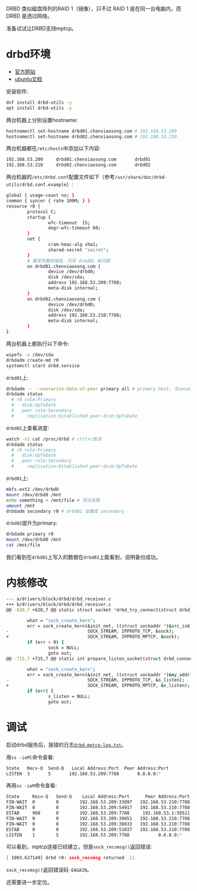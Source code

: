 <!--
https://patchwork.kernel.org/project/mptcp/cover/cover.1747904572.git.tanggeliang@kylinos.cn/
-->

DRBD 类似磁盘阵列的RAID 1（镜像），只不过 RAID 1 是在同一台电脑内，而 DRBD 是透过网络。

准备试试让DRBD支持mptcp。

# drbd环境

- [官方网站](http://www.drbd.org)
- [ubuntu文档](https://documentation.ubuntu.com/server/how-to/high-availability/install-drbd/index.html)

安装软件:
```sh
dnf install drbd-utils -y
apt install drbd-utils -y
```

两台机器上分别设置hostname:
```sh
hostnamectl set-hostname drbd01.chenxiaosong.com # 192.168.53.209
hostnamectl set-hostname drbd02.chenxiaosong.com # 192.168.53.210
```

两台机器都在`/etc/hosts`中添加以下内容:
```sh
192.168.53.209     drbd01.chenxiaosong.com       drbd01
192.168.53.210     drbd02.chenxiaosong.com       drbd02
```

两台机器的`/etc/drbd.conf`配置文件如下（参考`/usr/share/doc/drbd-utils/drbd.conf.example`）:
```sh
global { usage-count no; }
common { syncer { rate 100M; } }
resource r0 {
        protocol C;
        startup {
                wfc-timeout  15;
                degr-wfc-timeout 60;
        }
        net {
                cram-hmac-alg sha1;
                shared-secret "secret";
        }
        # 要写完整的域名，只写 drbd01 有问题
        on drbd01.chenxiaosong.com {
                device /dev/drbd0;
                disk /dev/sda;
                address 192.168.53.209:7788;
                meta-disk internal;
        }
        on drbd02.chenxiaosong.com {
                device /dev/drbd0;
                disk /dev/sda;
                address 192.168.53.210:7788;
                meta-disk internal;
        }
}
```

两台机器上都执行以下命令:
```sh
wipefs -a /dev/sda
drbdadm create-md r0
systemctl start drbd.service
```

`drbd01`上:
```sh
drbdadm -- --overwrite-data-of-peer primary all # primary host, 与secondary host（也就是 drbd02）同步
drbdadm status
  # r0 role:Primary
  #   disk:UpToDate
  #   peer role:Secondary
  #     replication:Established peer-disk:UpToDate
```

`drbd02`上查看进度:
```sh
watch -n1 cat /proc/drbd # ctrl+c取消
drbdadm status
  # r0 role:Primary
  #   disk:UpToDate
  #   peer role:Secondary
  #     replication:Established peer-disk:UpToDate
```

`drbd01`上:
```sh
mkfs.ext2 /dev/drbd0
mount /dev/drbd0 /mnt
echo something > /mnt/file # 写点东西
umount /mnt
drbdadm secondary r0 # drbd01 设置成 secondary
```

`drbd02`提升为primary:
```sh
drbdadm primary r0
mount /dev/drbd0 /mnt
cat /mnt/file
```

我们看到在`drbd01`上写入的数据在`drbd02`上能看到，说明备份成功。

# 内核修改

```sh
--- a/drivers/block/drbd/drbd_receiver.c
+++ b/drivers/block/drbd/drbd_receiver.c
@@ -620,7 +620,7 @@ static struct socket *drbd_try_connect(struct drbd_connection *connection)

        what = "sock_create_kern";
        err = sock_create_kern(&init_net, ((struct sockaddr *)&src_in6)->sa_family,
-                              SOCK_STREAM, IPPROTO_TCP, &sock);
+                              SOCK_STREAM, IPPROTO_MPTCP, &sock);
        if (err < 0) {
                sock = NULL;
                goto out;
@@ -715,7 +715,7 @@ static int prepare_listen_socket(struct drbd_connection *connection, struct acce

        what = "sock_create_kern";
        err = sock_create_kern(&init_net, ((struct sockaddr *)&my_addr)->sa_family,
-                              SOCK_STREAM, IPPROTO_TCP, &s_listen);
+                              SOCK_STREAM, IPPROTO_MPTCP, &s_listen);
        if (err) {
                s_listen = NULL;
                goto out;
```

# 调试

启动drbd服务后，报错的日志[`drbd-mptcp-log.txt`](https://gitee.com/chenxiaosonggitee/tmp/blob/master/mptcp/drbd-mptcp-log.txt)。

用`ss -ieMl`命令查看:
```sh
State   Recv-Q  Send-Q   Local Address:Port  Peer Address:Port
LISTEN  3       5       192.168.53.209:7788       0.0.0.0:*
```

再用`ss -iaM`命令查看:
```sh
State     Recv-Q   Send-Q    Local Address:Port      Peer Address:Port
FIN-WAIT  0        0        192.168.53.209:33097   192.168.53.210:7788
FIN-WAIT  0        0        192.168.53.209:54917   192.168.53.210:7788
ESTAB     960      0        192.168.53.209:7788     192.168.53.1:58511
FIN-WAIT  0        0        192.168.53.209:39051   192.168.53.210:7788
FIN-WAIT  0        0        192.168.53.209:38833   192.168.53.210:7788
ESTAB     0        0        192.168.53.209:51037   192.168.53.210:7788
LISTEN    1        5        192.168.53.209:7788           0.0.0.0:*
```

可以看到，mptcp连接已经建立，但是`sock_recvmsg()`返回错误:
```sh
[ 1003.627149] drbd r0: sock_recvmsg returned -11
```

`sock_recvmsg()`返回错误码`-EAGAIN`。

还需要进一步定位。

